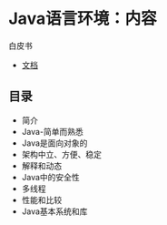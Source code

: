 #   Java语言环境：内容

白皮书

-   [文档](http://www.oracle.com/technetwork/java/langenv-140151.html)

##  目录
-   简介
-   Java-简单而熟悉
-   Java是面向对象的
-   架构中立、方便、稳定
-   解释和动态
-   Java中的安全性
-   多线程
-   性能和比较
-   Java基本系统和库
